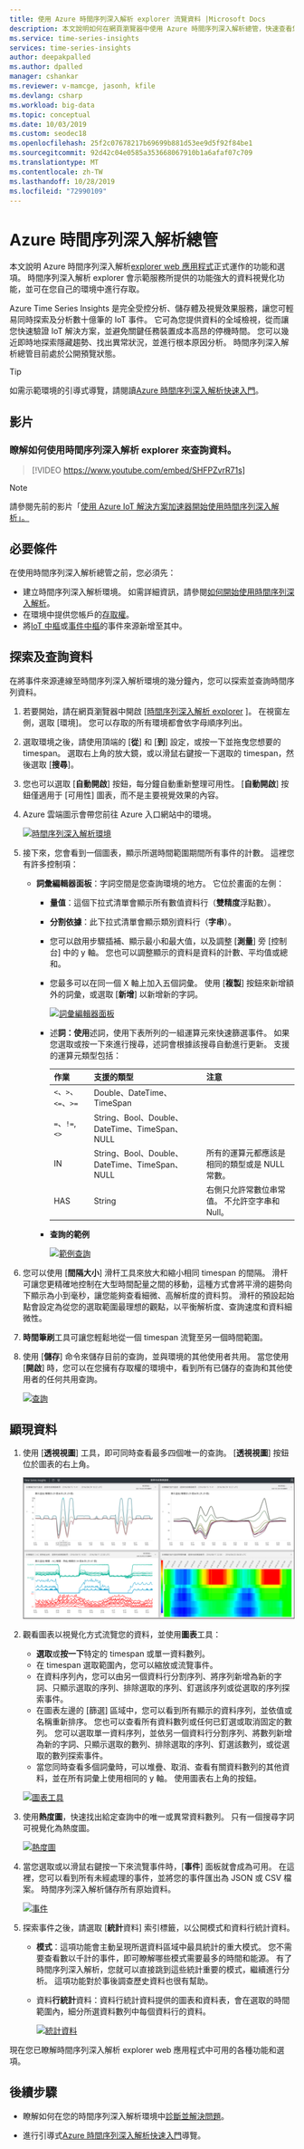 ```yaml
---
title: 使用 Azure 時間序列深入解析 explorer 流覽資料 |Microsoft Docs
description: 本文說明如何在網頁瀏覽器中使用 Azure 時間序列深入解析總管，快速查看您巨量資料的全域檢視，並驗證您的 IoT 環境。
ms.service: time-series-insights
services: time-series-insights
author: deepakpalled
ms.author: dpalled
manager: cshankar
ms.reviewer: v-mamcge, jasonh, kfile
ms.devlang: csharp
ms.workload: big-data
ms.topic: conceptual
ms.date: 10/03/2019
ms.custom: seodec18
ms.openlocfilehash: 25f2c07678217b69699b881d53ee9d5f92f84be1
ms.sourcegitcommit: 92d42c04e0585a353668067910b1a6afaf07c709
ms.translationtype: MT
ms.contentlocale: zh-TW
ms.lasthandoff: 10/28/2019
ms.locfileid: "72990109"
---
```

# <a name="azure-time-series-insights-explorer"></a>Azure 時間序列深入解析總管

本文說明 Azure 時間序列深入解析[explorer web 應用程式](https://insights.timeseries.azure.com/)正式運作的功能和選項。 時間序列深入解析 explorer 會示範服務所提供的功能強大的資料視覺化功能，並可在您自己的環境中進行存取。

Azure Time Series Insights 是完全受控分析、儲存體及視覺效果服務，讓您可輕易同時探索及分析數十億筆的 IoT 事件。 它可為您提供資料的全域檢視，從而讓您快速驗證 IoT 解決方案，並避免關鍵任務裝置成本高昂的停機時間。 您可以幾近即時地探索隱藏趨勢、找出異常狀況，並進行根本原因分析。 時間序列深入解析總管目前處於公開預覽狀態。

> [!TIP]
> 如需示範環境的引導式導覽，請閱讀[Azure 時間序列深入解析快速入門](time-series-quickstart.md)。

## <a name="video"></a>影片

### <a name="learn-about-querying-data-by-using-the-time-series-insights-explorer-br"></a>瞭解如何使用時間序列深入解析 explorer 來查詢資料。 </br>

> [!VIDEO https://www.youtube.com/embed/SHFPZvrR71s]

>[!NOTE]
>請參閱先前的影片「<a href="https://www.youtube.com/watch?v=6ehNf6AJkFo">使用 Azure IoT 解決方案加速器開始使用時間序列深入解析」。</a>

## <a name="prerequisites"></a>必要條件

在使用時間序列深入解析總管之前，您必須先：

- 建立時間序列深入解析環境。 如需詳細資訊，請參閱[如何開始使用時間序列深入解析](./time-series-insights-get-started.md)。
- 在環境中提供您帳戶的[存取權](time-series-insights-data-access.md)。
- 將[IoT 中樞](time-series-insights-how-to-add-an-event-source-iothub.md)或[事件中樞](time-series-insights-how-to-add-an-event-source-eventhub.md)的事件來源新增至其中。

## <a name="explore-and-query-data"></a>探索及查詢資料

在將事件來源連線至時間序列深入解析環境的幾分鐘內，您可以探索並查詢時間序列資料。

1. 若要開始，請在網頁瀏覽器中開啟 [[時間序列深入解析 explorer](https://insights.timeseries.azure.com/) ]。 在視窗左側，選取 [環境]。 您可以存取的所有環境都會依字母順序列出。

1. 選取環境之後，請使用頂端的 [**從**] 和 [**到**] 設定，或按一下並拖曳您想要的 timespan。 選取右上角的放大鏡，或以滑鼠右鍵按一下選取的 timespan，然後選取 [**搜尋**]。

1. 您也可以選取 [**自動開啟**] 按鈕，每分鐘自動重新整理可用性。 [**自動開啟**] 按鈕僅適用于 [可用性] 圖表，而不是主要視覺效果的內容。

1. Azure 雲端圖示會帶您前往 Azure 入口網站中的環境。

   [![時間序列深入解析環境](media/time-series-insights-explorer/explorer1.png)](media/time-series-insights-explorer/explorer1.png#lightbox)

1. 接下來，您會看到一個圖表，顯示所選時間範圍期間所有事件的計數。 這裡您有許多控制項：

    - **詞彙編輯器面板**：字詞空間是您查詢環境的地方。 它位於畫面的左側：
      - **量值**：這個下拉式清單會顯示所有數值資料行（**雙精度**浮點數）。
      - **分割依據**：此下拉式清單會顯示類別資料行（**字串**）。
      - 您可以啟用步驟插補、顯示最小和最大值，以及調整 [**測量**] 旁 [控制台] 中的 y 軸。 您也可以調整顯示的資料是資料的計數、平均值或總和。
      - 您最多可以在同一個 X 軸上加入五個詞彙。 使用 [**複製**] 按鈕來新增額外的詞彙，或選取 [**新增**] 以新增新的字詞。

        [![詞彙編輯器面板](media/time-series-insights-explorer/explorer2.png)](media/time-series-insights-explorer/explorer2.png#lightbox)

      - 述**詞：使用**述詞，使用下表所列的一組運算元來快速篩選事件。 如果您選取或按一下來進行搜尋，述詞會根據該搜尋自動進行更新。 支援的運算元類型包括：

         |作業  |支援的類型  |注意  |
         |---------|---------|---------|
         |`<`、`>`、`<=`、`>=`     |  Double、DateTime、TimeSpan       |         |
         |`=`、`!=`, `<>`     | String、Bool、Double、DateTime、TimeSpan、NULL        |         |
         |IN     | String、Bool、Double、DateTime、TimeSpan、NULL        |  所有的運算元都應該是相同的類型或是 NULL 常數。        |
         |HAS     | String        |  右側只允許常數位串常值。 不允許空字串和 Null。       |

      - **查詢的範例**

         [![範例查詢](media/time-series-insights-explorer/explorer9.png)](media/time-series-insights-explorer/explorer9.png#lightbox)

1. 您可以使用 [**間隔大小**] 滑杆工具來放大和縮小相同 timespan 的間隔。 滑杆可讓您更精確地控制在大型時間配量之間的移動，這種方式會將平滑的趨勢向下顯示為小到毫秒，讓您能夠查看細微、高解析度的資料剪。 滑杆的預設起始點會設定為從您的選取範圍最理想的觀點，以平衡解析度、查詢速度和資料細微性。

1. **時間筆刷**工具可讓您輕鬆地從一個 timespan 流覽至另一個時間範圍。

1. 使用 [**儲存**] 命令來儲存目前的查詢，並與環境的其他使用者共用。 當您使用 [**開啟**] 時，您可以在您擁有存取權的環境中，看到所有已儲存的查詢和其他使用者的任何共用查詢。

   [![查詢](media/time-series-insights-explorer/explorer3.png)](media/time-series-insights-explorer/explorer3.png#lightbox)

## <a name="visualize-data"></a>顯現資料

1. 使用 [**透視視圖**] 工具，即可同時查看最多四個唯一的查詢。 [**透視視圖**] 按鈕位於圖表的右上角。

   [![透視視圖](media/time-series-insights-explorer/explorer4.png)](media/time-series-insights-explorer/explorer4.png#lightbox)

1. 觀看圖表以視覺化方式流覽您的資料，並使用**圖表**工具：

    - **選取**或**按一下**特定的 timespan 或單一資料數列。
    - 在 timespan 選取範圍內，您可以縮放或流覽事件。
    - 在資料序列內，您可以由另一個資料行分割序列、將序列新增為新的字詞、只顯示選取的序列、排除選取的序列、釘選該序列或從選取的序列探索事件。
    - 在圖表左邊的 [篩選] 區域中，您可以看到所有顯示的資料序列，並依值或名稱重新排序。 您也可以查看所有資料數列或任何已釘選或取消固定的數列。 您可以選取單一資料序列，並依另一個資料行分割序列、將數列新增為新的字詞、只顯示選取的數列、排除選取的序列、釘選該數列，或從選取的數列探索事件。
    - 當您同時查看多個詞彙時，可以堆疊、取消、查看有關資料數列的其他資料，並在所有詞彙上使用相同的 y 軸。 使用圖表右上角的按鈕。

    [![圖表工具](media/time-series-insights-explorer/explorer5.png)](media/time-series-insights-explorer/explorer5.png#lightbox)

1. 使用**熱度圖**，快速找出給定查詢中的唯一或異常資料數列。 只有一個搜尋字詞可視覺化為熱度圖。

    [![熱度圖](media/time-series-insights-explorer/explorer6.png)](media/time-series-insights-explorer/explorer6.png#lightbox)

1. 當您選取或以滑鼠右鍵按一下來流覽事件時，[**事件**] 面板就會成為可用。 在這裡，您可以看到所有未經處理的事件，並將您的事件匯出為 JSON 或 CSV 檔案。 時間序列深入解析儲存所有原始資料。

    [![事件](media/time-series-insights-explorer/explorer7.png)](media/time-series-insights-explorer/explorer7.png#lightbox)

1. 探索事件之後，請選取 [**統計**資料] 索引標籤，以公開模式和資料行統計資料。

    - **模式**：這項功能會主動呈現所選資料區域中最具統計的重大模式。 您不需要查看數以千計的事件，即可瞭解哪些模式需要最多的時間和能源。 有了時間序列深入解析，您就可以直接跳到這些統計重要的模式，繼續進行分析。 這項功能對於事後調查歷史資料也很有幫助。
    - 資料**行統計**資料：資料行統計資料提供的圖表和資料表，會在選取的時間範圍內，細分所選資料數列中每個資料行的資料。

      [![統計資料](media/time-series-insights-explorer/explorer8.png)](media/time-series-insights-explorer/explorer8.png#lightbox)

現在您已瞭解時間序列深入解析 explorer web 應用程式中可用的各種功能和選項。

## <a name="next-steps"></a>後續步驟

- 瞭解如何在您的時間序列深入解析環境中[診斷並解決問題](time-series-insights-diagnose-and-solve-problems.md)。

- 進行引導式[Azure 時間序列深入解析快速入門](time-series-quickstart.md)導覽。
